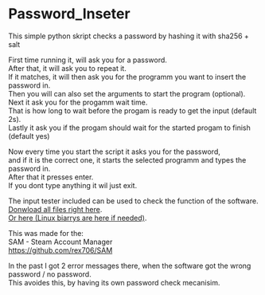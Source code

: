 # Password_Inseter
This simple python skript checks a password by hashing it with sha256 + salt

First time running it, will ask you for a password.  
After that, it will ask you to repeat it.  
If it matches, it will then ask you for the programm you want to insert the password in.  
Then you will can also set the arguments to start the program (optional).  
Next it ask you for the progamm wait time.   
That is how long to wait before the progam is ready to get the input (default 2s).  
Lastly it ask you if the progam should wait for the started progam to finish (default yes)  

Now every time you start the script it asks you for the password,  
and if it is the correct one, it starts the selected programm and types the password in.  
After that it presses enter.  
If you dont type anything it wil just exit.

The input tester included can be used to check the function of the software.  
[Donwload all files right here](https://codeberg.org/marvin1099/Password_Inseter/releases).  
[Or here (Linux biarrys are here if needed)](https://github.com/marvin1099/Password_Inseter/releases).

This was made for the:  
SAM - Steam Account Manager  
https://github.com/rex706/SAM

In the past I got 2 error messages there, when the software got the wrong password / no password.  
This avoides this, by having its own password check mecanisim.
